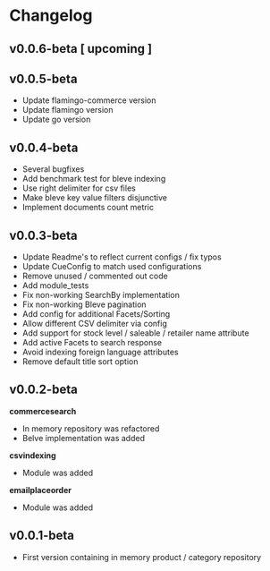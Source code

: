 # Changelog

## v0.0.6-beta [ upcoming ]

## v0.0.5-beta

* Update flamingo-commerce version
* Update flamingo version
* Update go version

## v0.0.4-beta

* Several bugfixes
* Add benchmark test for bleve indexing
* Use right delimiter for csv files
* Make bleve key value filters disjunctive
* Implement documents count metric

## v0.0.3-beta

* Update Readme's to reflect current configs / fix typos
* Update CueConfig to match used configurations
* Remove unused / commented out code
* Add module_tests
* Fix non-working SearchBy implementation
* Fix non-working Bleve pagination
* Add config for additional Facets/Sorting
* Allow different CSV delimiter via config
* Add support for stock level / saleable / retailer name attribute
* Add active Facets to search response
* Avoid indexing foreign language attributes
* Remove default title sort option

## v0.0.2-beta

**commercesearch**
* In memory repository was refactored
* Belve implementation was added

**csvindexing**
* Module was added

**emailplaceorder**
* Module was added

## v0.0.1-beta
* First version containing in memory product / category repository